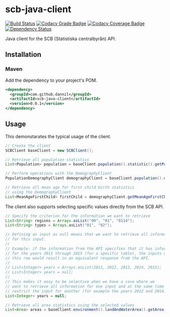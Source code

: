 # scb-java-client

[![Build Status](https://travis-ci.org/dannil/scb-java-client.svg?branch=dev)](https://travis-ci.org/dannil/scb-java-client)
[![Codacy Grade Badge](https://api.codacy.com/project/badge/grade/af5b976ee2f94fd4b25ef1ae991d7993)](https://www.codacy.com/app/dannil/scb-java-client)
[![Codacy Coverage Badge](https://api.codacy.com/project/badge/coverage/af5b976ee2f94fd4b25ef1ae991d7993)](https://www.codacy.com/app/dannil/scb-java-client)
[![Dependency Status](https://www.versioneye.com/user/projects/56d19801157a69002ea956d6/badge.svg?style=flat)](https://www.versioneye.com/user/projects/56d19801157a69002ea956d6)

Java client for the SCB (Statistiska centralbyrån) API.

## Installation

### Maven

Add the dependency to your project's POM.

```xml
<dependency>
  <groupId>com.github.dannil</groupId>
  <artifactId>scb-java-client</artifactId>
  <version>0.0.1</version>
</dependency>
```

## Usage

This demonstarates the typical usage of the client.

```java
// Create the client
SCBClient baseClient = new SCBClient();

// Retrieve all population statistics
List<Population> population = baseClient.population().statistic().getPopulation();

// Perform operations with the DemographyClient
PopulationDemographyClient demographyClient = baseClient.population().demography();

// Retrieve all mean age for first child birth statistics 
// using the DemographyClient
List<MeanAgeFirstChild> firstChild = demographyClient.getMeanAgeFirstChild();
```

The client also supports selecting specific values directly from the SCB API.

```java
// Specify the criterion for the information we want to retrieve
List<String> regions = Arrays.asList("00", "01", "0114");
List<String> types = Arrays.asList("01", "02");

// Defining an input as null means that we want to retrieve all information
// for this input. 
// 
// Example: if the information from the API specifies that it has information 
// for the years 2011 through 2015 (for a specific table), the inputs underneath 
// this row would result in an equivalent response from the API.
//
// List<Integer> years = Arrays.asList(2011, 2012, 2013, 2014, 2015);
// List<Integer> years = null;
// 
// This makes it easy to be selective when we have a case where we 
// want to retrieve all information for one input and at the same time 
// restrict the input for another (for example the years 2012 and 2014).
List<Integer> years = null;

// Retrieve all area statistics using the selected values
List<Area> areas = baseClient.environment().landAndWaterArea().getArea(regions, types, years);
```